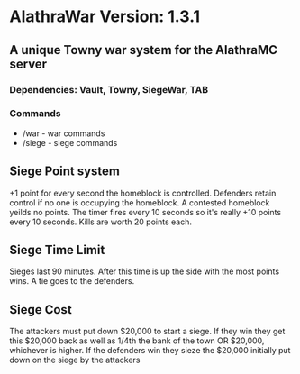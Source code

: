 # AlathraWar Version: 1.3.1

## A unique Towny war system for the AlathraMC server

### Dependencies: Vault, Towny, SiegeWar, TAB

### Commands

+ /war - war commands
+ /siege - siege commands

## Siege Point system

+1 point for every second the homeblock is controlled. Defenders retain control if no one is occupying the homeblock. A
contested homeblock yeilds no points. The timer fires every 10 seconds so it's really +10 points every 10 seconds. Kills
are worth 20 points each.

## Siege Time Limit

Sieges last 90 minutes. After this time is up the side with the most points wins. A tie goes to the defenders.

## Siege Cost

The attackers must put down $20,000 to start a siege. If they win they get this $20,000 back as well as 1/4th the bank
of the town OR $20,000, whichever is higher. If the defenders win they sieze the $20,000 initially put down on the siege
by the attackers
